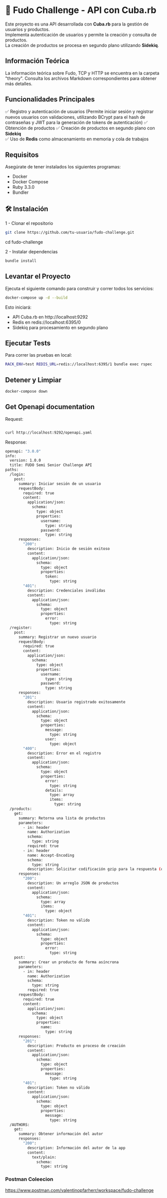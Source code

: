 # 🚀 Fudo Challenge - API con Cuba.rb

Este proyecto es una API desarrollada con **Cuba.rb** para la gestión de usuarios y productos.  
Implementa autenticación de usuarios y permite la creación y consulta de productos.  
La creación de productos se procesa en segundo plano utilizando **Sidekiq**.

## Información Teórica
La información teórica sobre Fudo, TCP y HTTP se encuentra en la carpeta "theory". Consulta los archivos Markdown correspondientes para obtener más detalles.

## Funcionalidades Principales
✅ Registro y autenticación de usuarios (Permite iniciar sesión y registrar nuevos usuarios con validaciones, utilizando BCrypt para el hash de contraseñas y JWT para la generación de tokens de autenticación)
✅ Obtención de productos
✅ Creación de productos en segundo plano con **Sidekiq**  
✅ Uso de **Redis** como almacenamiento en memoria y cola de trabajos  


## Requisitos
Asegúrate de tener instalados los siguientes programas:

- Docker
- Docker Compose
- Ruby 3.3.0
- Bundler

## 🛠 Instalación

1 - Clonar el repositorio
```sh
git clone https://github.com/tu-usuario/fudo-challenge.git
```

cd fudo-challenge

2 - Instalar dependencias
```sh
bundle install
```


## Levantar el Proyecto

Ejecuta el siguiente comando para construir y correr todos los servicios:

```sh
docker-compose up -d --build
```


Esto iniciará:

- API Cuba.rb en http://localhost:9292
- Redis en redis://localhost:6395/0
- Sidekiq para procesamiento en segundo plano


## Ejecutar Tests

Para correr las pruebas en local:

```sh
RACK_ENV=test REDIS_URL=redis://localhost:6395/1 bundle exec rspec
```

## Detener y Limpiar
```sh
docker-compose down
```


## Get Openapi documentation

Request:
```sh

curl http://localhost:9292/openapi.yaml
```

Response:

```sh
openapi: "3.0.0"
info:
  version: 1.0.0
  title: FUDO Semi Senior Challenge API
paths:
  /login:
    post:
      summary: Iniciar sesión de un usuario
      requestBody:
        required: true
        content:
          application/json:
            schema:
              type: object
              properties:
                username:
                  type: string
                password:
                  type: string
      responses:
        "200":
          description: Inicio de sesión exitoso
          content:
            application/json:
              schema:
                type: object
                properties:
                  token:
                    type: string
        "401":
          description: Credenciales inválidas
          content:
            application/json:
              schema:
                type: object
                properties:
                  error:
                    type: string
  /register:
    post:
      summary: Registrar un nuevo usuario
      requestBody:
        required: true
        content:
          application/json:
            schema:
              type: object
              properties:
                username:
                  type: string
                password:
                  type: string
      responses:
        "201":
          description: Usuario registrado exitosamente
          content:
            application/json:
              schema:
                type: object
                properties:
                  message:
                    type: string
                  user:
                    type: object
        "400":
          description: Error en el registro
          content:
            application/json:
              schema:
                type: object
                properties:
                  error:
                    type: string
                  details:
                    type: array
                    items:
                      type: string
  /products:
    get:
      summary: Retorna una lista de productos
      parameters:
        - in: header
          name: Authorization
          schema:
            type: string
          required: true
        - in: header
          name: Accept-Encoding
          schema:
            type: string
          description: Solicitar codificación gzip para la respuesta (opcional)
      responses:
        "200":
          description: Un arreglo JSON de productos
          content:
            application/json:
              schema:
                type: array
                items:
                  type: object
        "401":
          description: Token no válido
          content:
            application/json:
              schema:
                type: object
                properties:
                  error:
                    type: string
    post:
      summary: Crear un producto de forma asíncrona
      parameters:
        - in: header
          name: Authorization
          schema:
            type: string
          required: true
      requestBody:
        required: true
        content:
          application/json:
            schema:
              type: object
              properties:
                name:
                  type: string
      responses:
        "201":
          description: Producto en proceso de creación
          content:
            application/json:
              schema:
                type: object
                properties:
                  message:
                    type: string
        "401":
          description: Token no válido
          content:
            application/json:
              schema:
                type: object
                properties:
                  message:
                    type: string
  /AUTHORS:
    get:
      summary: Obtener información del autor
      responses:
        "200":
          description: Información del autor de la app
          content:
            text/plain:
              schema:
                type: string
```

### Postman Coleecion

https://www.postman.com/valentinopfarherr/workspace/fudo-challenge
